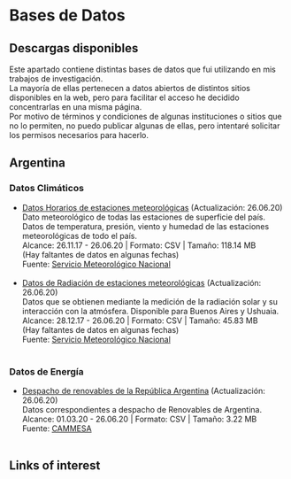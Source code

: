 # Bases de Datos

## Descargas disponibles
Este apartado contiene distintas bases de datos que fui utilizando en mis trabajos de investigación. <br>
La mayoría de ellas pertenecen a datos abiertos de distintos sitios disponibles en la web, pero para facilitar el acceso he decidido concentrarlas en una misma página.<br> 
Por motivo de términos y condiciones de algunas instituciones o sitios que no lo permiten, no puedo publicar algunas de ellas, pero intentaré solicitar los permisos necesarios para hacerlo.


## Argentina
### Datos Climáticos
* [Datos Horarios de estaciones meteorológicas]()  (Actualización: 26.06.20) <br>
Dato meteorológico de todas las estaciones de superficie del país. <br>
Datos de temperatura, presión, viento y humedad de las estaciones meteorológicas de todo el país. <br>
Alcance: 26.11.17 - 26.06.20 | Formato: CSV | Tamaño: 118.14 MB <br>
(Hay faltantes de datos en algunas fechas) <br>
Fuente: [Servicio Meteorológico Nacional](https://www.smn.gob.ar/descarga-de-datos)
<br><br>
* [Datos de Radiación de estaciones meteorológicas]() (Actualización: 26.06.20) <br>
Datos que se obtienen mediante la medición de la radiación solar y su interacción con la atmósfera.
Disponible para Buenos Aires y Ushuaia. <br>
Alcance: 28.12.17 - 26.06.20 | Formato: CSV | Tamaño: 45.83 MB <br>
(Hay faltantes de datos en algunas fechas) <br>
Fuente: [Servicio Meteorológico Nacional](https://www.smn.gob.ar/descarga-de-datos)
<br><br>

### Datos de Energía
* [Despacho de renovables de la República Argentina]() (Actualización: 26.06.20) <br>
Datos correspondientes a despacho de Renovables de Argentina. <br>
Alcance: 01.03.20 - 26.06.20 | Formato: CSV | Tamaño: 3.22 MB <br>
Fuente: [CAMMESA](https://despachorenovables.cammesa.com/renovables/)
<br><br>



## Links of interest
